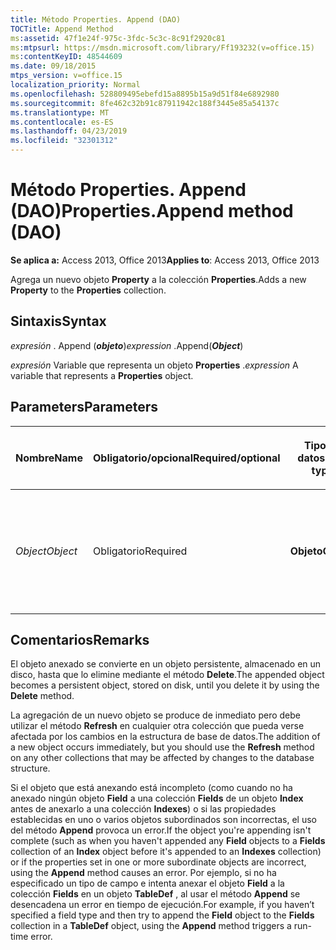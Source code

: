 ```yaml
---
title: Método Properties. Append (DAO)
TOCTitle: Append Method
ms:assetid: 47f1e24f-975c-3fdc-5c3c-8c91f2920c81
ms:mtpsurl: https://msdn.microsoft.com/library/Ff193232(v=office.15)
ms:contentKeyID: 48544609
ms.date: 09/18/2015
mtps_version: v=office.15
localization_priority: Normal
ms.openlocfilehash: 528809495ebefd15a8895b15a9d51f84e6892980
ms.sourcegitcommit: 8fe462c32b91c87911942c188f3445e85a54137c
ms.translationtype: MT
ms.contentlocale: es-ES
ms.lasthandoff: 04/23/2019
ms.locfileid: "32301312"
---
```

# <a name="propertiesappend-method-dao"></a><span data-ttu-id="1596a-102">Método Properties. Append (DAO)</span><span class="sxs-lookup"><span data-stu-id="1596a-102">Properties.Append method (DAO)</span></span>

<span data-ttu-id="1596a-103">**Se aplica a:** Access 2013, Office 2013</span><span class="sxs-lookup"><span data-stu-id="1596a-103">**Applies to**: Access 2013, Office 2013</span></span>

<span data-ttu-id="1596a-104">Agrega un nuevo objeto **Property** a la colección **Properties**.</span><span class="sxs-lookup"><span data-stu-id="1596a-104">Adds a new **Property** to the **Properties** collection.</span></span>

## <a name="syntax"></a><span data-ttu-id="1596a-105">Sintaxis</span><span class="sxs-lookup"><span data-stu-id="1596a-105">Syntax</span></span>

<span data-ttu-id="1596a-106">*expresión* . Append (***objeto***)</span><span class="sxs-lookup"><span data-stu-id="1596a-106">*expression* .Append(***Object***)</span></span>

<span data-ttu-id="1596a-107">*expresión* Variable que representa un objeto **Properties** .</span><span class="sxs-lookup"><span data-stu-id="1596a-107">*expression* A variable that represents a **Properties** object.</span></span>

## <a name="parameters"></a><span data-ttu-id="1596a-108">Parameters</span><span class="sxs-lookup"><span data-stu-id="1596a-108">Parameters</span></span>

<table>
<colgroup>
<col style="width: 25%" />
<col style="width: 25%" />
<col style="width: 25%" />
<col style="width: 25%" />
</colgroup>
<thead>
<tr class="header">
<th><p><span data-ttu-id="1596a-109">Nombre</span><span class="sxs-lookup"><span data-stu-id="1596a-109">Name</span></span></p></th>
<th><p><span data-ttu-id="1596a-110">Obligatorio/opcional</span><span class="sxs-lookup"><span data-stu-id="1596a-110">Required/optional</span></span></p></th>
<th><p><span data-ttu-id="1596a-111">Tipo de datos</span><span class="sxs-lookup"><span data-stu-id="1596a-111">Data type</span></span></p></th>
<th><p><span data-ttu-id="1596a-112">Descripción</span><span class="sxs-lookup"><span data-stu-id="1596a-112">Description</span></span></p></th>
</tr>
</thead>
<tbody>
<tr class="odd">
<td><p><span data-ttu-id="1596a-113"><em>Object</em></span><span class="sxs-lookup"><span data-stu-id="1596a-113"><em>Object</em></span></span></p></td>
<td><p><span data-ttu-id="1596a-114">Obligatorio</span><span class="sxs-lookup"><span data-stu-id="1596a-114">Required</span></span></p></td>
<td><p><span data-ttu-id="1596a-115"><strong>Objeto</strong></span><span class="sxs-lookup"><span data-stu-id="1596a-115"><strong>Object</strong></span></span></p></td>
<td><p><span data-ttu-id="1596a-116">Variable de objeto que representa el campo que se va a anexar a la colección.</span><span class="sxs-lookup"><span data-stu-id="1596a-116">An object variable that represents the field being appended to the collection.</span></span></p></td>
</tr>
</tbody>
</table>


## <a name="remarks"></a><span data-ttu-id="1596a-117">Comentarios</span><span class="sxs-lookup"><span data-stu-id="1596a-117">Remarks</span></span>

<span data-ttu-id="1596a-118">El objeto anexado se convierte en un objeto persistente, almacenado en un disco, hasta que lo elimine mediante el método **Delete**.</span><span class="sxs-lookup"><span data-stu-id="1596a-118">The appended object becomes a persistent object, stored on disk, until you delete it by using the **Delete** method.</span></span>

<span data-ttu-id="1596a-119">La agregación de un nuevo objeto se produce de inmediato pero debe utilizar el método **Refresh** en cualquier otra colección que pueda verse afectada por los cambios en la estructura de base de datos.</span><span class="sxs-lookup"><span data-stu-id="1596a-119">The addition of a new object occurs immediately, but you should use the **Refresh** method on any other collections that may be affected by changes to the database structure.</span></span>

<span data-ttu-id="1596a-120">Si el objeto que está anexando está incompleto (como cuando no ha anexado ningún objeto **Field** a una colección **Fields** de un objeto **Index** antes de anexarlo a una colección **Indexes**) o si las propiedades establecidas en uno o varios objetos subordinados son incorrectas, el uso del método **Append** provoca un error.</span><span class="sxs-lookup"><span data-stu-id="1596a-120">If the object you're appending isn't complete (such as when you haven't appended any **Field** objects to a **Fields** collection of an **Index** object before it's appended to an **Indexes** collection) or if the properties set in one or more subordinate objects are incorrect, using the **Append** method causes an error.</span></span> <span data-ttu-id="1596a-121">Por ejemplo, si no ha especificado un tipo de campo e intenta anexar el objeto **Field** a la colección **Fields** en un objeto **TableDef** , al usar el método **Append** se desencadena un error en tiempo de ejecución.</span><span class="sxs-lookup"><span data-stu-id="1596a-121">For example, if you haven’t specified a field type and then try to append the **Field** object to the **Fields** collection in a **TableDef** object, using the **Append** method triggers a run-time error.</span></span>

